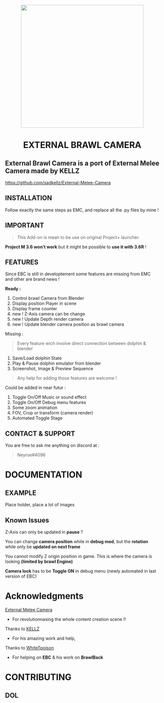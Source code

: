 <br />
<div align="center">
  <a href="https://github.com/sadkellz/External-Melee-Camera/">
    <img src="imgs/EBC_logo_WIP"  width="400">
  </a>

<h1 align="center">EXTERNAL BRAWL CAMERA</h1>
</div>

## External Brawl Camera is a port of External Melee Camera made by KELLZ
https://github.com/sadkellz/External-Melee-Camera
## INSTALLATION
Follow exactly the same steps as EMC, and replace all the .py files by mine !
## IMPORTANT
>This Add-on is mean to be use on original Project+ launcher.

**Project M 3.6 won't work** but it might be possible to **use it with 3.6R** !
## FEATURES
Since EBC is still in developtement some features are missing from EMC and other are brand news !

**Ready :**
1. Control brawl Camera from Blender
2. Display position Player in scene
3. Display frame counter
4. new ! Z-Axis camera can be change
5. new ! Update Depth render camera
6. new ! Update blender camera position as brawl camera

Missing :

>Every feature wich involve direct connection between dolphin & blender
1. Save/Load dolphin State
2. Play & Pause dolphin emulator from blender
3. Screenshot, Image & Preview Sequence
> Any help for adding those features are welcome !

Could be added in near futur :
1.  Toggle On/Off Music or sound effect 
2.  Toggle On/Off Debug menu features
3.  Some zoom animation 
4.  FOV, Crop or transform (camera render)
5.  Automated Toggle Stage

## CONTACT & SUPPORT
You are free to ask me anything on discord at :
>Neyroe#4096

# DOCUMENTATION
## EXAMPLE
Place holder, place a lot of images
## Known Issues
Z-Axis can only be updated in **pause** ?

You can change **camera position** while in **debug mod**, but the **rotation** while only be **updated on next frame**

You cannot modify Z origin position in game. This is where the camera is looking **(limited by brawl Engine)**

**Camera lock** has to be **Toggle ON** in debug menu (newly automated in last version of EBC)

# Acknowledgments
[External Melee Camera](https://github.com/sadkellz/External-Melee-Camera)
- For revolutionnasing the whole content creation scene !!  

Thanks to [KELLZ](https://github.com/sadkellz) 
- For his amazing work and help,

Thanks to [WhiteTpoison](https://github.com/JaredWhiteOne) 
- For helping on **EBC** & his work on **BrawlBack**

# CONTRIBUTING
## DOL

